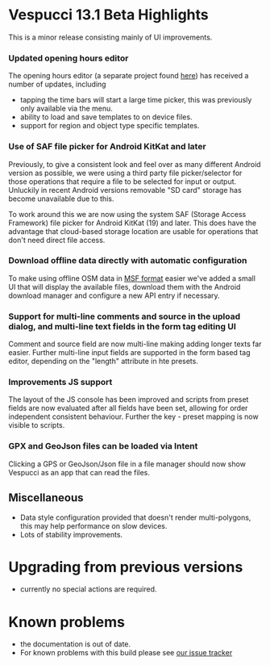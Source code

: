 # Vespucci 13.1 Beta Highlights

This is a minor release consisting mainly of UI improvements.

### Updated opening hours editor

The opening hours editor (a separate project found [here](https://github.com/simonpoole/OpeningHoursFragment)) has received a number of updates, including

* tapping the time bars will start a large time picker, this was previously only available via the menu.
* ability to load and save templates to on device files.
* support for region and object type specific templates.

### Use of SAF file picker for Android KitKat and later

Previously, to give a consistent look and feel over as many different Android version as possible, we were using a third party file picker/selector for those operations that require a file to be selected for input or output. Unluckily in recent Android versions removable "SD card" storage has become unavailable due to this.

To work around this we are now using the system SAF (Storage Access Framework) file picker for Android KitKat (19) and later. This does have the advantage that cloud-based storage location are usable for operations that don't need direct file access.

### Download offline data directly with automatic configuration

To make using offline OSM data in [MSF format](https://www.openstreetmap.org/user/SimonPoole/diary/193235) easier we've added a small UI that will display the available files, download them with the Android download manager and configure a new API entry if necessary.

### Support for multi-line comments and source in the upload dialog, and multi-line text fields in the form tag editing UI

Comment and source field are now multi-line making adding longer texts far easier. Further multi-line input fields are supported in the form based tag editor, depending on the "length" attribute in hte presets. 

### Improvements JS support

The layout of the JS console has been improved and scripts from preset fields are now evaluated after all fields have been set, allowing for order independent consistent behaviour. Further the key - preset mapping is now visible to scripts.  

### GPX and GeoJson files can be loaded via Intent

Clicking a GPS or GeoJson/Json file in a file manager should now show Vespucci as an app that can read the files.
 
## Miscellaneous

* Data style configuration provided that doesn't render multi-polygons, this may help performance on slow devices.
* Lots of stability improvements.

# Upgrading from previous versions

* currently no special actions are required.

# Known problems

* the documentation is out of date.
* For known problems with this build please see [our issue tracker](https://github.com/MarcusWolschon/osmeditor4android/issues)

